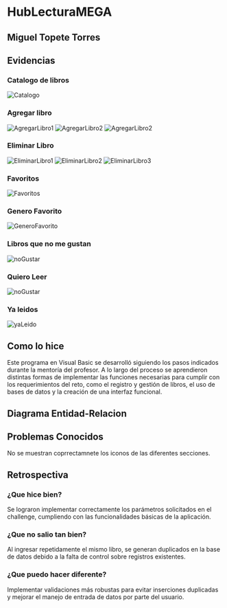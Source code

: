 # HubLecturaMEGA

## Miguel Topete Torres

## Evidencias
### Catalogo de libros
![Catalogo](evidencias/Catalogo.jpg)

### Agregar libro
![AgregarLibro1](evidencias/agregarLibro1.jpg)
![AgregarLibro2](evidencias/agregarLibro2.jpg)
![AgregarLibro2](evidencias/agregarLibro3.jpg)

### Eliminar Libro
![EliminarLibro1](evidencias/eliminarLibro1.jpg)
![EliminarLibro2](evidencias/eliminarLibro2.jpg)
![EliminarLibro3](evidencias/eliminarLibro3.jpg)

### Favoritos
![Favoritos](evidencias/favoritos.jpg)

### Genero Favorito
![GeneroFavorito](evidencias/generoFavorito.jpg)

### Libros que no me gustan
![noGustar](evidencias/noGustar.jpg)

### Quiero Leer
![noGustar](evidencias/quieroLeer.jpg)

### Ya leidos
![yaLeido](evidencias/yaLeiste.jpg)

## Como lo hice
Este programa en Visual Basic se desarrolló siguiendo los pasos indicados durante la mentoría del profesor. A lo largo del proceso se aprendieron distintas formas de implementar las funciones necesarias para cumplir con los requerimientos del reto, como el registro y gestión de libros, el uso de bases de datos y la creación de una interfaz funcional.


## Diagrama Entidad-Relacion


## Problemas Conocidos
No se muestran coprrectamnete los iconos de las diferentes secciones.



## Retrospectiva
### ¿Que hice bien?
Se lograron implementar correctamente los parámetros solicitados en el challenge, cumpliendo con las funcionalidades básicas de la aplicación.
### ¿Que no salio tan bien?
Al ingresar repetidamente el mismo libro, se generan duplicados en la base de datos debido a la falta de control sobre registros existentes.
### ¿Que puedo hacer diferente?
Implementar validaciones más robustas para evitar inserciones duplicadas y mejorar el manejo de entrada de datos por parte del usuario.





